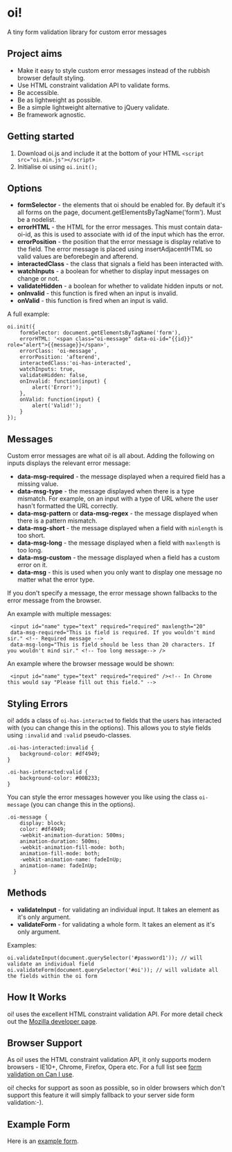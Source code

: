 # oi!

A tiny form validation library for custom error messages

## Project aims

* Make it easy to style custom error messages instead of the rubbish browser default styling.
* Use HTML constraint validation API to validate forms.
* Be accessible.
* Be as lightweight as possible.
* Be a simple lightweight alternative to jQuery validate.
* Be framework agnostic.

## Getting started

1. Download oi.js and include it at the bottom of your HTML `<script src="oi.min.js"></script>`
2. Initialise oi using `oi.init();`

## Options

* **formSelector** - the elements that oi should be enabled for. By default it's all forms on the page, document.getElementsByTagName('form'). Must be a nodelist.
* **errorHTML** - the HTML for the error messages. This must contain data-oi-id, as this is used to associate with id of the input which has the error.
* **errorPosition** - the position that the error message is display relative to the field. The error message is placed using insertAdjacentHTML so valid values are beforebegin and afterend.
* **interactedClass** - the class that signals a field has been interacted with.
* **watchInputs** - a boolean for whether to display input messages on change or not.
* **validateHidden** - a boolean for whether to validate hidden inputs or not.
* **onInvalid** - this function is fired when an input is invalid.
* **onValid** - this function is fired when an input is valid.

A full example:
```
oi.init({
    formSelector: document.getElementsByTagName('form'),
    errorHTML: '<span class="oi-message" data-oi-id="{{id}}" role="alert">{{message}}</span>',
    errorClass: 'oi-message',
    errorPosition: 'afterend',
    interactedClass:'oi-has-interacted',
    watchInputs: true,
    validateHidden: false,
    onInvalid: function(input) {
        alert('Error!');
    },
    onValid: function(input) {
        alert('Valid!');
    }
});
```
## Messages

Custom error messages are what oi! is all about. Adding the following on inputs displays the relevant error message:

* **data-msg-required** - the message displayed when a required field has a missing value.
* **data-msg-type** - the message displayed when there is a type mismatch. For example, on an input with a type of URL where the user hasn't formatted the URL correctly.
* **data-msg-pattern** or **data-msg-regex** - the message displayed when there is a pattern mismatch.
* **data-msg-short** - the message displayed when a field  with `minlength` is too short.
* **data-msg-long** - the message displayed when a field  with `maxlength` is too long.
* **data-msg-custom** - the message displayed when a field has a custom error on it.
* **data-msg** - this is used when you only want to display one message no matter what the error type.

If you don't specify a message, the error message shown fallbacks to the error message from the browser.

An example with multiple messages:
```
 <input id="name" type="text" required="required" maxlength="20"
 data-msg-required="This is field is required. If you wouldn't mind sir." <!-- Required message -->
 data-msg-long="This is field should be less than 20 characters. If you wouldn't mind sir." <!-- Too long message--> />
```

An example where the browser message would be shown:
```
 <input id="name" type="text" required="required" /><!-- In Chrome this would say "Please fill out this field." -->
```

## Styling Errors

oi! adds a class of `oi-has-interacted` to fields that the users has interacted with (you can change this in the options). This allows you to style fields using `:invalid` and `:valid` pseudo-classes.
```
.oi-has-interacted:invalid {
	background-color: #df4949;
}

.oi-has-interacted:valid {
	background-color: #00B233;
}
```
You can style the error messages however you like using the class `oi-message` (you can change this in the options).
```
.oi-message {
	display: block;
	color: #df4949;
	-webkit-animation-duration: 500ms;
    animation-duration: 500ms;
    -webkit-animation-fill-mode: both;
    animation-fill-mode: both;
	-webkit-animation-name: fadeInUp;
  	animation-name: fadeInUp;
  }
```

## Methods

* **validateInput** - for validating an individual input. It takes an element as it's only argument.
* **validateForm** - for validating a whole form. It takes an element as it's only argument.

Examples:

```
oi.validateInput(document.querySelector('#password1')); // will validate an individual field
oi.validateForm(document.querySelector('#oi')); // will validate all the fields within the oi form
```

## How It Works

oi! uses the excellent HTML constraint validation API. For more detail check out the [Mozilla developer page](https://developer.mozilla.org/en-US/docs/Web/Guide/HTML/HTML5/Constraint_validation).

## Browser Support

As oi! uses the HTML constraint validation API, it only supports modern browsers - IE10+, Chrome, Firefox, Opera etc. For a full list see [form validation on Can I use](http://caniuse.com/#feat=form-validation).

oi! checks for support as soon as possible, so in older browsers which don't support this feature it will simply fallback to your server side form validation:-).

## Example Form

Here is an [example form](http://mattbegent.github.io/oi/).
